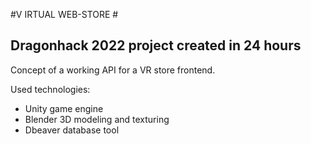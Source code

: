 #V IRTUAL WEB-STORE #

## Dragonhack 2022 project created in 24 hours ##

Concept of a working API for a VR store frontend.

Used technologies: 

  - Unity game engine
  - Blender 3D modeling and texturing
  - Dbeaver database tool
